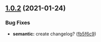 ## [1.0.2](https://github.com/gadicc/node-yahoo-finance2/compare/v1.0.1...v1.0.2) (2021-01-24)


### Bug Fixes

* **semantic:** create changelog? ([fb5f6c9](https://github.com/gadicc/node-yahoo-finance2/commit/fb5f6c92207729622606d314876797e1b9082b91))
